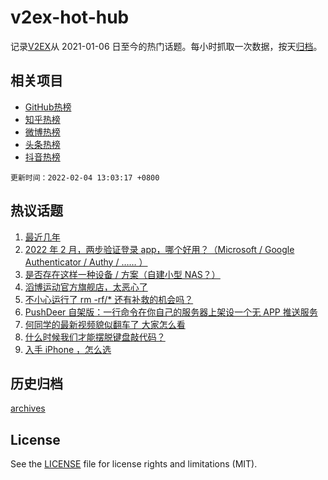 # v2ex-hot-hub

 记录[V2EX](https://www.v2ex.com/)从 2021-01-06 日至今的热门话题。每小时抓取一次数据，按天[归档](archives)。
 
 ## 相关项目

- [GitHub热榜](https://github.com/snaildev/github-hot-hub)
- [知乎热榜](https://github.com/snaildev/zhihu-hot-hub)
- [微博热榜](https://github.com/snaildev/weibo-hot-hub)
- [头条热榜](https://github.com/snaildev/toutiao-hot-hub)
- [抖音热榜](https://github.com/snaildev/douyin-hot-hub)


 `更新时间：2022-02-04 13:03:17 +0800`

## 热议话题

1. [最近几年](https://www.v2ex.com/t/831756)
1. [2022 年 2 月，两步验证登录 app，哪个好用？（Microsoft / Google Authenticator / Authy / …… ）](https://www.v2ex.com/t/831772)
1. [是否存在这样一种设备 / 方案（自建小型 NAS？）](https://www.v2ex.com/t/831783)
1. [滔博运动官方旗舰店，太恶心了](https://www.v2ex.com/t/831782)
1. [不小心运行了 rm -rf/* 还有补救的机会吗？](https://www.v2ex.com/t/831763)
1. [PushDeer 自架版：一行命令在你自己的服务器上架设一个无 APP 推送服务](https://www.v2ex.com/t/831778)
1. [何同学的最新视频貌似翻车了 大家怎么看](https://www.v2ex.com/t/831851)
1. [什么时候我们才能摆脱键盘敲代码？](https://www.v2ex.com/t/831764)
1. [入手 iPhone ，怎么选](https://www.v2ex.com/t/831780)

## 历史归档

[archives](archives)

## License

See the [LICENSE](LICENSE) file for license rights and limitations (MIT).
